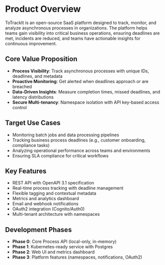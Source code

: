 # Product Overview

ToTrackIt is an open-source SaaS platform designed to track, monitor, and analyze asynchronous processes in organizations. The platform helps teams gain visibility into critical business operations, ensuring deadlines are met, incidents are reduced, and teams have actionable insights for continuous improvement.

## Core Value Proposition
- **Process Visibility**: Track asynchronous processes with unique IDs, deadlines, and metadata
- **Proactive Monitoring**: Get alerted when deadlines approach or are breached
- **Data-Driven Insights**: Measure completion times, missed deadlines, and latency distributions
- **Secure Multi-tenancy**: Namespace isolation with API key-based access control

## Target Use Cases
- Monitoring batch jobs and data processing pipelines
- Tracking business process deadlines (e.g., customer onboarding, compliance tasks)
- Analyzing operational performance across teams and environments
- Ensuring SLA compliance for critical workflows

## Key Features
- REST API with OpenAPI 3.1 specification
- Real-time process tracking with deadline management
- Flexible tagging and contextual metadata
- Metrics and analytics dashboard
- Email and webhook notifications
- OAuth2 integration (Cognito/Auth0)
- Multi-tenant architecture with namespaces

## Development Phases
- **Phase 0**: Core Process API (local-only, in-memory)
- **Phase 1**: Kubernetes-ready service with Postgres
- **Phase 2**: Web UI and metrics dashboard
- **Phase 3**: Platform features (namespaces, notifications, OAuth2)